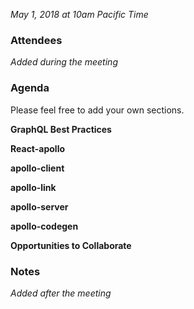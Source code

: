 _May 1, 2018 at 10am Pacific Time_

### Attendees

_Added during the meeting_

### Agenda

Please feel free to add your own sections.

**GraphQL Best Practices**

**React-apollo**

**apollo-client**

**apollo-link**

**apollo-server**

**apollo-codegen**

**Opportunities to Collaborate**

### Notes

_Added after the meeting_
